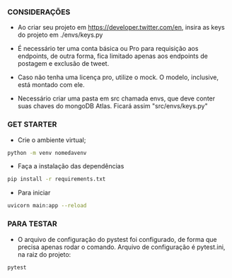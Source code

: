 ### CONSIDERAÇÕES

- Ao criar seu projeto em https://developer.twitter.com/en, insira as keys do projeto em ./envs/keys.py
- É necessário ter uma conta básica ou Pro para requisição aos endpoints, de outra forma, fica limitado apenas aos endpoints de postagem e exclusão de tweet.

- Caso não tenha uma licença pro, utilize o mock. O modelo, inclusive, está montado com ele.
- Necessário criar uma pasta em src chamada envs, que deve conter suas chaves do mongoDB Atlas. Ficará assim "src/envs/keys.py"


### GET STARTER

- Crie o ambiente virtual;
```bash
python -m venv nomedavenv
```
- Faça a instalação das dependências
```bash
pip install -r requirements.txt
```

- Para iniciar
```bash
uvicorn main:app --reload
```


### PARA TESTAR
- O arquivo de configuração do pystest foi configurado, de forma que precisa apenas rodar o comando. Arquivo de configuração é pytest.ini, na raiz do projeto:
```bash
pytest
```
